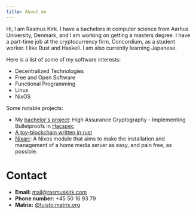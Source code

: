 ```yaml
---
title: About me
---
```


Hi, I am Rasmus Kirk. I have a bachelors in computer science from Aarhus
University, Denmark, and I am working on getting a masters degree. I have a
part-time job at the cryptocurrency firm, Concordium, as a student worker. I
like Rust and Haskell. I am also currently learning Japanese.

Here is a list of some of my software interests:

- Decentralized Technologies
- Free and Open Software
- Functional Programming
- Linux
- NixOS

Some notable projects:

- My [bachelor's project](./documents/high-assurance-cryptography-implementing-bulletproofs-in-hacspec.pdf): High Assurance Cryptography - Implementing Bulletproofs in [Hacspec](https://github.com/hacspec/hacspec)
- [A toy-blockchain written in rust](https://github.com/rasmus-kirk/p2p)
- [Nixarr](https://nixarr.com): A Nixos module that aims to make the installation and management of a home media server as easy, and pain free, as possible.

# Contact

- **Email:** mail@rasmuskirk.com
- **Phone number:** +45 50 16 93 79
- **Matrix:** [@tuisto:matrix.org](https://matrix.to/#/@tuisto:matrix.org)
